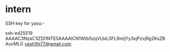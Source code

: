# intern
SSH key for yasu:-

ssh-ed25519 AAAAC3NzaC1lZDI1NTE5AAAAICN1Wtb5zqVLbiL5FL9mljYy3xjPzvjRg2KsZBAucMLG yash1th77@gmail.com
